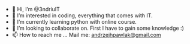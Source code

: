 - 👋 Hi, I’m @3ndriuIT
- 👀 I’m interested in coding, everything that comes with IT. 
- 🌱 I’m currently learning python with online course. 
- 💞️ I’m looking to collaborate on. First I have to gain some knowledge :) 
- 📫 How to reach me ... Mail me: andrzejhpawlak@gmail.com

<!---
3ndriuIT/3ndriuIT is a ✨ special ✨ repository because its `README.md` (this file) appears on your GitHub profile.
You can click the Preview link to take a look at your changes.
--->
